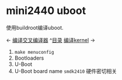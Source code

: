 # mini2440 uboot

使用buildroot编译uboot.

<- [编译交叉编译器](buildroot-arm-linux-gcc) ^[目录](customize-mini2440-softwave) [编译kernel](mini2440-kernel) ->

1. `make menuconfig` 
2. Bootloaders 
3. U-Boot 
4. U-Boot board name `smdk2410` 硬件密切相关